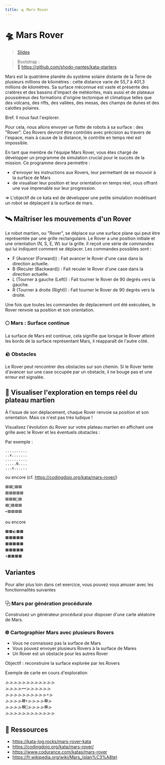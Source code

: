 ```yaml
---
title: 🛸 Mars Rover
---
```


# 🛸 Mars Rover

> [Slides](slides.md)

> Bootstrap : <br>
> 🔗 https://github.com/shodo-nantes/kata-starters

Mars est la quatrième planète du système solaire distante de la Terre de plusieurs millions de kilomètres : cette
distance varie de 55,7 à 401,3 millions de kilomètres. Sa surface méconnue est vaste et présente des cratères et des
bassins d'impact de météorites, mais aussi et de plateaux poussiéreux des formations d'origine tectonique et climatique
telles que des volcans, des rifts, des vallées, des mesas, des champs de dunes et des calottes polaires.

Bref. Il nous faut l'explorer.

Pour cela, nous allons envoyer ue flotte de robots à sa surface : des "Rover". Ces Rovers devront être contrôlés avec
précision au travers de l'espace, mais à cause de la distance, le contrôle en temps réel est impossible.

En tant que membre de l'équipe Mars Rover, vous êtes chargé de développer un programme de simulation crucial pour le
succès de la mission. Ce programme devra permettre :

- d'envoyer les instructions aux Rovers, leur permettant de se mouvoir à la surface de Mars
- de visualiser leur position et leur orientation en temps réel, vous offrant une vue imprenable sur leur progression.

=> L'objectif de ce kata est de développer une petite simulation modélisant un robot se déplaçant à la surface de mars.

## 🛰️ Maîtriser les mouvements d'un Rover

Le robot martien, ou "Rover", se déplace sur une surface plane qui peut être représentée par une grille rectangulaire.
Le Rover a une position initiale et une orientation (N, S, E, W) sur la grille. Il reçoit une série de commandes qui lui
indiquent comment se déplacer. Les commandes possibles sont :

- F (Avancer (Forward)) : Fait avancer le Rover d'une case dans la direction actuelle.
- B (Reculer (Backward)) : Fait reculer le Rover d'une case dans la direction actuelle.
- L (Tourner à gauche (Left)) : Fait tourner le Rover de 90 degrés vers la gauche.
- R (Tourner à droite (Right)) : Fait tourner le Rover de 90 degrés vers la droite.

Une fois que toutes les commandes de déplacement ont été exécutées, le Rover renvoie sa position et son orientation.

### 🌕 Mars : Surface continue

La surface de Mars est continue, cela signifie que lorsque le Rover atteint les bords de la surface représentant Mars,
il réapparaît de l'autre côté.

### 🪨 Obstacles

Le Rover peut rencontrer des obstacles sur son chemin.
Si le Rover tente d'avancer sur une case occupée par un obstacle, il ne bouge pas et une erreur est signalée.

## 🔮 Visualiser l'exploration en temps réel du plateau martien

À l'issue de son déplacement, chaque Rover renvoie sa position et son orientation.
Mais ce n'est pas très ludique !

Visualisez l'évolution du Rover sur votre plateau martien en affichant une grille avec le Rover et les éventuels
obstacles :

Par exemple :

```
..........
..x.......
..........
.....N....
...x......
```

ou encore (cf. https://codingdojo.org/kata/mars-rover/)

```
🟩🟩🌳🟩🟩
🟩🟩🟩🟩🟩
🟩🟩🟩🌳🟩
🟩🌳🟩🟩🟩
➡️🟩🟩🟩🟩
```

ou encore
```
🟫🟫🪨🟫🟫
🟫🟫🟫🟫🟫
🟫🟫🟫🟫🟫
🟫🟫🟫🟫🟫
⬆️🟫🟫🟫🟫
```

## Variantes

Pour aller plus loin dans cet exercice, vous pouvez vous amuser avec les fonctionnalités suivantes

### ⿻ Mars par génération procédurale

Construisez un générateur procédural pour disposer d'une carte aléatoire de Mars.

### 🌐 Cartographier Mars avec plusieurs Rovers

- Vous ne connaissez pas la surface de Mars
- Vous pouvez envoyer plusieurs Rovers à la surface de Mares
- Un Rover est un obstacle pour les autres Rover

Objectif : reconstruire la surface explorée par les Rovers

Exemple de carte en cours d'exploration

```
🌫️🌫️🌫️🌫️🌫️🌫️🌫️🌫️🌫️🌫️🌫️🌫️
🌫️🌫️🌫️🌫️➡️⬅️️🌫️🌫️🌫️🌫️🌫️🌫️
🌫️🌫️🌫️🌫️🌫️🌫️🌫️🌫️🌫️🌫️⬆️️🌫️
🌫️🌫️🌫️🌫️🟩⬇️🌫️🌫️🌫️🌫️🟩🌫️
🌫️🌫️🌫️🌫️🟩🌳🌫️🌫️🌫️🌫️🟩🌫️
🌫️🌫️🌫️🌫️🌫️🌫️🌫️🌫️🌫️🌫️🌫️🌫️
```

## 🔗 Ressources

* https://kata-log.rocks/mars-rover-kata
* https://codingdojo.org/kata/mars-rover/
* https://www.codurance.com/katas/mars-rover
* https://fr.wikipedia.org/wiki/Mars_(plan%C3%A8te)